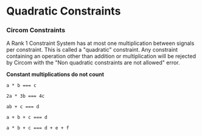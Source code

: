 # Quadratic Constraints

### Circom Constraints

A Rank 1 Constraint System has at most one multiplication between signals per constraint. This is called a "quadratic" constraint. Any constraint containing an operation other than addition or multiplication will be rejected by Circom with the "Non quadratic constraints are not allowed" error.


**Constant multiplications do not count**

```
a * b === c
```

```
2a * 3b === 4c
```

```
ab + c === d
```

```
a + b + c === d
```

```
a * b + c === d + e + f
```



